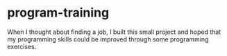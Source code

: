 # program-training
When I thought about finding a job, I built this small project and hoped that my programming skills could be improved through some programming exercises.
